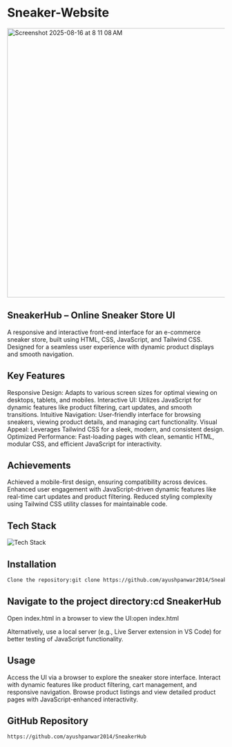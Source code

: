 # Sneaker-Website

<img width="1205" height="624" alt="Screenshot 2025-08-16 at 8 11 08 AM" src="https://github.com/user-attachments/assets/e26e7f2f-a061-4d7a-a4b2-9d9d6e269932" />


## SneakerHub – Online Sneaker Store UI
A responsive and interactive front-end interface for an e-commerce sneaker store, built using HTML, CSS, JavaScript, and Tailwind CSS. Designed for a seamless user experience with dynamic product displays and smooth navigation.

## Key Features

Responsive Design: Adapts to various screen sizes for optimal viewing on desktops, tablets, and mobiles.
Interactive UI: Utilizes JavaScript for dynamic features like product filtering, cart updates, and smooth transitions.
Intuitive Navigation: User-friendly interface for browsing sneakers, viewing product details, and managing cart functionality.
Visual Appeal: Leverages Tailwind CSS for a sleek, modern, and consistent design.
Optimized Performance: Fast-loading pages with clean, semantic HTML, modular CSS, and efficient JavaScript for interactivity.

## Achievements

Achieved a mobile-first design, ensuring compatibility across devices.
Enhanced user engagement with JavaScript-driven dynamic features like real-time cart updates and product filtering.
Reduced styling complexity using Tailwind CSS utility classes for maintainable code.

## Tech Stack

  <img src="https://skillicons.dev/icons?i=html,css,js,git,github&perline=5" alt="Tech Stack" />

## Installation
```bash
Clone the repository:git clone https://github.com/ayushpanwar2014/SneakerHub.git
```

## Navigate to the project directory:cd SneakerHub


Open index.html in a browser to view the UI:open index.html

Alternatively, use a local server (e.g., Live Server extension in VS Code) for better testing of JavaScript functionality.

## Usage

Access the UI via a browser to explore the sneaker store interface.
Interact with dynamic features like product filtering, cart management, and responsive navigation.
Browse product listings and view detailed product pages with JavaScript-enhanced interactivity.

## GitHub Repository
```bash
https://github.com/ayushpanwar2014/SneakerHub
```
